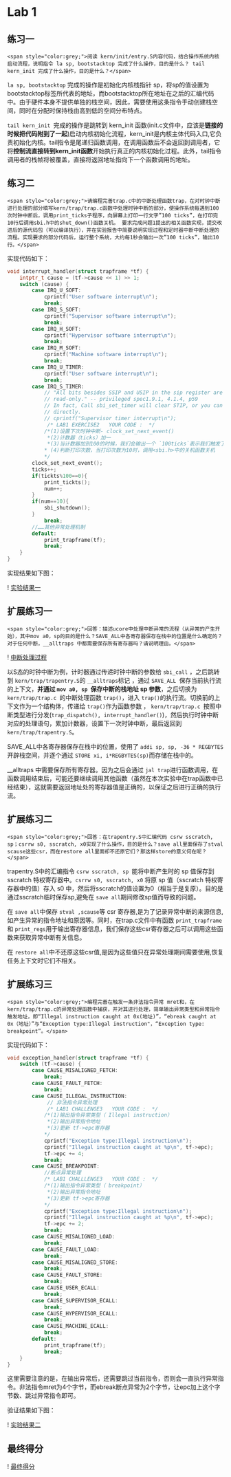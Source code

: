 # Lab 1

## 练习一

`<span style="color:grey;">阅读 kern/init/entry.S内容代码，结合操作系统内核启动流程，说明指令 la sp, bootstacktop 完成了什么操作，目的是什么？ tail kern_init 完成了什么操作，目的是什么？</span>`

`la sp, bootstacktop` 完成的操作是初始化内核栈指针 sp，将sp的值设置为bootstacktop标签所代表的地址，而bootstacktop所在地址在之后的汇编代码中。由于硬件本身不提供单独的栈空间，因此，需要使用这条指令手动创建栈空间，同时在分配时保持栈由高到低的空间分布特点。

`tail kern_init `完成的操作是跳转到 kern_init 函数(init.c文件中，应该是**链接的时候把代码附到了一起**)启动内核初始化流程，kern_init是内核主体代码入口,它负责初始化内核。tail指令是尾递归函数调用，在调用函数后不会返回到调用者，它将**控制流直接转到kern_init函数**开始执行真正的内核初始化过程。此外，tail指令调用者的栈帧将被覆盖，直接将返回地址指向下一个函数调用的地址。

## 练习二

`<span style="color:grey;">请编程完善trap.c中的中断处理函数trap，在对时钟中断进行处理的部分填写kern/trap/trap.c函数中处理时钟中断的部分，使操作系统每遇到100次时钟中断后，调用print_ticks子程序，向屏幕上打印一行文字”100 ticks”，在打印完10行后调用sbi.h中的shut_down()函数关机。 要求完成问题1提出的相关函数实现，提交改进后的源代码包（可以编译执行），并在实验报告中简要说明实现过程和定时器中断中断处理的流程。实现要求的部分代码后，运行整个系统，大约每1秒会输出一次”100 ticks”，输出10行。</span>`

实现代码如下：

```cpp
void interrupt_handler(struct trapframe *tf) {
    intptr_t cause = (tf->cause << 1) >> 1;
    switch (cause) {
        case IRQ_U_SOFT:
            cprintf("User software interrupt\n");
            break;
        case IRQ_S_SOFT:
            cprintf("Supervisor software interrupt\n");
            break;
        case IRQ_H_SOFT:
            cprintf("Hypervisor software interrupt\n");
            break;
        case IRQ_M_SOFT:
            cprintf("Machine software interrupt\n");
            break;
        case IRQ_U_TIMER:
            cprintf("User software interrupt\n");
            break;
        case IRQ_S_TIMER:
            // "All bits besides SSIP and USIP in the sip register are
            // read-only." -- privileged spec1.9.1, 4.1.4, p59
            // In fact, Call sbi_set_timer will clear STIP, or you can clear it
            // directly.
            // cprintf("Supervisor timer interrupt\n");
             /* LAB1 EXERCISE2   YOUR CODE :  */
            /*(1)设置下次时钟中断- clock_set_next_event()
             *(2)计数器（ticks）加一
             *(3)当计数器加到100的时候，我们会输出一个 `100ticks`表示我们触发了100次时钟中断，同时打印次数（num）加一
            * (4)判断打印次数，当打印次数为10时，调用<sbi.h>中的关机函数关机
            */
	    clock_set_next_event();
	    ticks++;
	    if(tickts%100==0){
	    	print_tickts();
	    	num++;
	    }
	    if(num==10){
	    	sbi_shutdown();
	    }
            break;
        //……其他异常处理机制
        default:
            print_trapframe(tf);
            break;
    }
}
```

实现结果如下图：

! [实验结果一](https://github.com/Spotless-face-under-earth/OSLabs/blob/master/lab1/lab1-1.png)

## 扩展练习一

`<span style="color:grey;">回答：描述ucore中处理中断异常的流程（从异常的产生开始），其中mov a0，sp的目的是什么？SAVE_ALL中各寄存器保存在栈中的位置是什么确定的？对于任何中断，__alltraps 中都需要保存所有寄存器吗？请说明理由。</span>`

! [中断处理过程](https://github.com/Spotless-face-under-earth/OSLabs/blob/master/lab1/%E5%BC%82%E5%B8%B8%E5%A4%84%E7%90%86.png)

以S态的时钟中断为例，计时器通过传递时钟中断的参数给 `sbi_call` ，之后跳转到 `kern/trap/trapentry.S`的 `__alltraps`标记 ，通过 `SAVE_ALL `保存当前执行流的上下文，**并通过  `mov a0, sp `保存中断的栈地址 sp 参数**，之后切换为  `kern/trap/trap.c `的中断处理函数 `trap()`，进入 `trap()`的执行流。切换前的上下文作为一个结构体，传递给 `trap()`作为函数参数 ， `kern/trap/trap.c `按照中断类型进行分发(`trap_dispatch(), interrupt_handler()`)，然后执行时钟中断对应的处理语句，累加计数器，设置下一次时钟中断，最后返回到 `kern/trap/trapentry.S`。

SAVE_ALL中各寄存器保存在栈中的位置，使用了 `addi sp, sp, -36 * REGBYTES`开辟栈空间，并逐个通过 `STORE xi, i*REGBYTES(sp)`而存储在栈中的。

__alltraps 中需要保存所有寄存器。因为之后会通过 `jal trap`进行函数调用，在函数调用结束后，可能还要继续调用其他函数（虽然在本次实验中在trap函数中已经结束），这就需要返回地址处的寄存器值是正确的，以保证之后进行正确的执行流。

## 扩展练习二

`<span style="color:grey;">回答：在trapentry.S中汇编代码 csrw sscratch, sp；csrrw s0, sscratch, x0实现了什么操作，目的是什么？save all里面保存了stval scause这些csr，而在restore all里面却不还原它们？那这样store的意义何在呢？</span>`

trapentry.S中的汇编指令 `csrw sscratch, sp `能将中断产生时的 sp 值保存到 sscratch 特权寄存器中。`csrrw s0, sscratch, x0` 将原 sp 值（sscratch 特权寄存器中的值）存入 s0 中，然后将sscratch的值设置为0（相当于是复原）。目的是通过sscratch临时保存sp,避免在 `save all`期间修改sp值而导致的问题。

在 `save all`中保存 `stval ,scause`等 csr 寄存器,是为了记录异常中断的来源信息,如产生异常的指令地址和原因等。同时，在trap.c文件中有函数 `print_trapframe`和 `print_regs`用于输出寄存器信息，我们保存这些csr寄存器之后可以调用这些函数来获取异常中断有关信息。

在 `restore all`中不还原这些csr值,是因为这些值只在异常处理期间需要使用,恢复任务上下文时它们不相关。

## 扩展练习三

`<span style="color:grey;">编程完善在触发一条非法指令异常 mret和，在 kern/trap/trap.c的异常处理函数中捕获，并对其进行处理，简单输出异常类型和异常指令触发地址，即“Illegal instruction caught at 0x(地址)”，“ebreak caught at 0x（地址）”与“Exception type:Illegal instruction"，“Exception type: breakpoint”。</span>`

实现代码如下：

```cpp
void exception_handler(struct trapframe *tf) {
    switch (tf->cause) {
        case CAUSE_MISALIGNED_FETCH:
            break;
        case CAUSE_FAULT_FETCH:
            break;
        case CAUSE_ILLEGAL_INSTRUCTION:
             // 非法指令异常处理
             /* LAB1 CHALLENGE3   YOUR CODE :  */
            /*(1)输出指令异常类型（ Illegal instruction）
             *(2)输出异常指令地址
             *(3)更新 tf->epc寄存器
            */
            cprintf("Exception type:Illegal instruction\n");
            cprintf("Illegal instruction caught at %p\n", tf->epc);
            tf->epc += 4;
            break;
        case CAUSE_BREAKPOINT:
            //断点异常处理
            /* LAB1 CHALLLENGE3   YOUR CODE :  */
            /*(1)输出指令异常类型（ breakpoint）
             *(2)输出异常指令地址
             *(3)更新 tf->epc寄存器
            */
            cprintf("Exception type:Illegal instruction\n");
            cprintf("Illegal instruction caught at %p\n", tf->epc);
            tf->epc += 2;
            break;
        case CAUSE_MISALIGNED_LOAD:
            break;
        case CAUSE_FAULT_LOAD:
            break;
        case CAUSE_MISALIGNED_STORE:
            break;
        case CAUSE_FAULT_STORE:
            break;
        case CAUSE_USER_ECALL:
            break;
        case CAUSE_SUPERVISOR_ECALL:
            break;
        case CAUSE_HYPERVISOR_ECALL:
            break;
        case CAUSE_MACHINE_ECALL:
            break;
        default:
            print_trapframe(tf);
            break;
    }
}
```

这里需要注意的是，在输出异常后，还需要跳过当前指令，否则会一直执行异常指令。非法指令mret为4个字节，而ebreak断点异常为2个字节，让epc加上这个字节数、跳过异常指令即可。

验证结果如下图：

! [实验结果二](https://github.com/Spotless-face-under-earth/OSLabs/blob/master/lab1/lab1-2.png)

## 最终得分

! [最终得分](https://github.com/Spotless-face-under-earth/OSLabs/blob/master/lab1/lab1-3.png)
